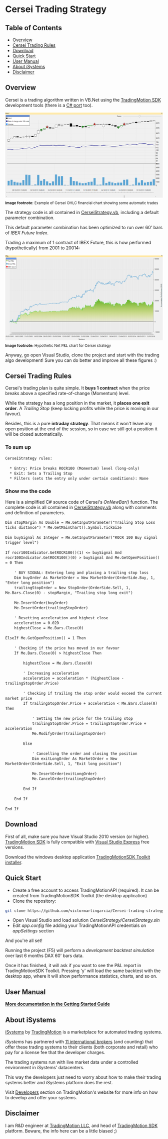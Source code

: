 Cersei Trading Strategy
============================================

Table of Contents
----

* [Overview](#overview)
* [Cersei Trading Rules](#Cersei-trading-rules)
* [Download](#download)
* [Quick Start](#quick-start)
* [User Manual](#user-manual)
* [About iSystems](#about-isystems)
* [Disclaimer](#disclaimer)

Overview
----

Cersei is a trading algorithm written in VB.Net using the [TradingMotion SDK] development tools (there is a [C# port] too).

![OHLC example chart](markdown_files/OHLC.png)
<sub>__Image footnote:__ Example of Cersei OHLC financial chart showing some automatic trades</sub>

The strategy code is all contained in [CerseiStrategy.vb], including a default parameter combination.

This default parameter combination has been optimized to run over 60' bars of _IBEX Future Index_.

Trading a maximum of 1 contract of IBEX Future, this is how performed (hypothetically) from 2001 to 20014:

![Net P&L chart](markdown_files/PL.png)
<sub>__Image footnote:__ Hypothetic Net P&L chart for Cersei strategy</sub>

Anyway, go open Visual Studio, clone the project and start with the trading algo development! Sure you can do better and improve all these figures :)

Cersei Trading Rules
----

Cersei's trading plan is quite simple. It __buys 1 contract__ when the price breaks above a specified rate-of-change (Momentum) level.

While the strategy has a long position in the market, it __places one exit order__. A _Trailing Stop_ (keep locking profits while the price is moving in our favour).

Besides, this is a pure __intraday strategy__. That means it won't leave any open position at the end of the session, so in case we still got a position it will be closed automatically.

### To sum up ###
```
CerseiStrategy rules:

  * Entry: Price breaks ROCR100 (Momentum) level (long-only)
  * Exit: Sets a Trailing Stop
  * Filters (sets the entry only under certain conditions): None
```

### Show me the code ###

Here is a simplified C# source code of Cersei's _OnNewBar()_ function. The complete code is all contained in [CerseiStrategy.vb] along with comments and definition of parameters.

```VB.net
Dim stopMargin As Double = Me.GetInputParameter("Trailing Stop Loss ticks distance") * Me.GetMainChart().Symbol.TickSize

Dim buySignal As Integer = Me.GetInputParameter("ROCR 100 Buy signal trigger level")

If rocr100Indicator.GetROCR100()(1) <= buySignal And rocr100Indicator.GetROCR100()(0) > buySignal And Me.GetOpenPosition() = 0 Then

    ' BUY SIGNAL: Entering long and placing a trailing stop loss
    Dim buyOrder As MarketOrder = New MarketOrder(OrderSide.Buy, 1, "Enter long position")
    trailingStopOrder = New StopOrder(OrderSide.Sell, 1, Me.Bars.Close(0) - stopMargin, "Trailing stop long exit")

    Me.InsertOrder(buyOrder)
    Me.InsertOrder(trailingStopOrder)

    ' Resetting acceleration and highest close
    acceleration = 0.02D
    highestClose = Me.Bars.Close(0)

ElseIf Me.GetOpenPosition() = 1 Then

    ' Checking if the price has moved in our favour
    If Me.Bars.Close(0) > highestClose Then

        highestClose = Me.Bars.Close(0)

        ' Increasing acceleration
        acceleration = acceleration * (highestClose - trailingStopOrder.Price)

        ' Checking if trailing the stop order would exceed the current market price
        If trailingStopOrder.Price + acceleration < Me.Bars.Close(0) Then

            ' Setting the new price for the trailing stop
            trailingStopOrder.Price = trailingStopOrder.Price + acceleration
            Me.ModifyOrder(trailingStopOrder)

        Else

            ' Cancelling the order and closing the position
            Dim exitLongOrder As MarketOrder = New MarketOrder(OrderSide.Sell, 1, "Exit long position")

            Me.InsertOrder(exitLongOrder)
            Me.CancelOrder(trailingStopOrder)

        End If

    End If

End If
```

Download
----

First of all, make sure you have Visual Studio 2010 version (or higher). [TradingMotion SDK] is fully compatible with [Visual Studio Express] free versions.

Download the windows desktop application [TradingMotionSDK Toolkit installer].


Quick Start
----

* Create a free account to access TradingMotionAPI (required). It can be created from TradingMotionSDK Toolkit (the desktop application)
* Clone the repository:
```sh
git clone https://github.com/victormartingarcia/Cersei-trading-strategy-csharp
```
* Open Visual Studio and load solution _CerseiStrategy/CerseiStrategy.sln_
* Edit _app.config_ file adding your TradingMotionAPI credentials on _appSettings_ section

And you're all set!

Running the project (F5) will perform a _development backtest simulation_ over last 6 months DAX 60' bars data.

Once it has finished, it will ask if you want to see the P&L report in TradingMotionSDK Toolkit. Pressing 'y' will load the same backtest with the desktop app, where it will show performance statistics, charts, and so on.

User Manual
----

__[More documentation in the Getting Started Guide]__

About iSystems
----

[iSystems] by [TradingMotion] is a marketplace for automated trading systems.

_iSystems_ has partnered with [11 international brokers](http://www.tradingmotion.com/Brokers) (and counting) that offer these trading systems to their clients (both corporate and retail) who pay for a license fee that the developer charges.

The trading systems run with live market data under a controlled environment in iSystems' datacenters.

This way the developers just need to worry about how to make their trading systems better and iSystems platform does the rest.

Visit [Developers] section on TradingMotion's website for more info on how to develop and offer your systems.

Disclaimer
----

I am R&D engineer at [TradingMotion LLC], and head of [TradingMotion SDK] platform. Beware, the info here can be a little biased ;)

 [C# port]: https://github.com/victormartingarcia/Cersei-trading-strategy-csharp
 [TradingMotion SDK]: https://sdk.tradingmotion.com
 [CerseiStrategy.vb]: CerseiStrategy/CerseiStrategy.vb
 [iSystems platform]: https://www.isystems.com
 [iSystems.com]: https://www.isystems.com
 [iSystems]: https://www.isystems.com
 [TradingMotion LLC]: https://www.tradingmotion.com
 [TradingMotion]: https://www.tradingmotion.com
 [Developers]: https://www.tradingmotion.com/Strategies/Developers
 [Visual Studio Express]: http://www.visualstudio.com/en-us/downloads#d-2010-express
 [TradingMotion SDK website]: http://sdk.tradingmotion.com
 [TradingMotionSDK Toolkit installer]: https://sdk.tradingmotion.com/files/TradingMotionSDKv2Installer.msi
 [More documentation in the Getting Started Guide]: https//sdk.tradingmotion.com/GettingStarted
